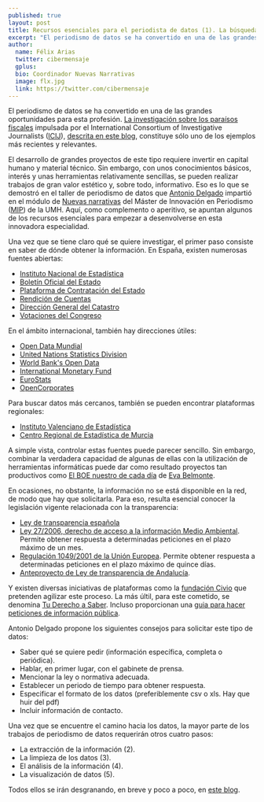 ```yaml
---
published: true
layout: post
title: Recursos esenciales para el periodista de datos (1). La búsqueda de información
excerpt: "El periodismo de datos se ha convertido en una de las grandes oportunidades para esta profesión. La investigación sobre los paraísos fiscales impulsada por el International Consortium of Investigative Journalists (ICIJ), descrita en este blog, constituye sólo uno de los ejemplos más recientes y relevantes."
author:
  name: Félix Arias
  twitter: cibermensaje
  gplus:  
  bio: Coordinador Nuevas Narrativas
  image: flx.jpg
  link: https://twitter.com/cibermensaje
---
```

El periodismo de datos se ha convertido en una de las grandes oportunidades para esta profesión. [La investigación sobre los paraísos fiscales](http://offshoreleaks.icij.org/ "Página de inicio de esta base de datos digital") impulsada por el International Consortium of Investigative Journalists ([ICIJ](http://www.icij.org/ "Página de inicio de la web de esta entidad")), [descrita en este blog](http://mip.umh.es/blog/2013/07/04/datos/), constituye sólo uno de los ejemplos más recientes y relevantes.

El desarrollo de grandes proyectos de este tipo requiere invertir en capital humano y material técnico. Sin embargo, con unos conocimientos básicos, interés y unas herramientas relativamente sencillas, se pueden realizar trabajos de gran valor estético y, sobre todo, informativo. Eso es lo que se demostró en el taller de periodismo de datos que [Antonio Delgado](https://twitter.com/adelgado "Perfil de este profesional en Twitter") impartió en el módulo de [Nuevas narrativas](https://twitter.com/search?q=%23NuevasNarrativas&src=typd "Hashtag en Twitter de esta asignatura") del Máster de Innovación en Periodismo ([MIP](http://mip.umh.es/ "Página de inicio de este proyecto académico")) de la UMH. Aquí, como complemento o aperitivo, se apuntan algunos de los recursos esenciales para empezar a desenvolverse en esta innovadora especialidad.

Una vez que se tiene claro qué se quiere investigar, el primer paso consiste en saber de dónde obtener la información. En España, existen numerosas fuentes abiertas:

* [Instituto Nacional de Estadística](http://www.ine.es/ "Web inicial de este portal")
* [Boletín Oficial del Estado](http://www.boe.es/ "Web inicial de este portal")
* [Plataforma de Contratación del Estado](https://contrataciondelestado.es/ "Web inicial de este portal")
* [Rendición de Cuentas](http://www.rendiciondecuentas.es/ "Web inicial de este portal")
* [Dirección General del Catastro](http://www.catastro.meh.es/ "Web inicial de este portal")
* [Votaciones del Congreso](http://www.congreso.es/portal/page/portal/Congreso/Congreso/Actualidad/Votaciones "Sección con datos de este portal")

En el ámbito internacional, también hay direcciones útiles:

* [Open Data Mundial](http://datos.fundacionctic.org/sandbox/catalog/faceted/ "Mapa de datos de esta iniciativa")
* [United Nations Statistics Division](http://unstats.un.org/unsd/databases.htm "Base de datos de este portal")
* [World Bank's Open Data](http://data.worldbank.org/data-catalog "Base de datos de este portal")
* [International Monetary Fund](http://www.imf.org/external/data.htm "Base de datos de este portal")
* [EuroStats](http://epp.eurostat.ec.europa.eu/portal/page/portal/eurostat/home/ "Web inicial de este portal")
* [OpenCorporates](http://opencorporates.com/ "Web inicial de este portal")

Para buscar datos más cercanos, también se pueden encontrar plataformas regionales:

* [Instituto Valenciano de Estadística](http://www.ive.es/ "Web inicial de este portal")
* [Centro Regional de Estadística de Murcia](http://www.carm.es/econet/ "Web inicial de este portal")

A simple vista, controlar estas fuentes puede parecer sencillo. Sin embargo, combinar la verdadera capacidad de algunas de ellas con la utilización de herramientas informáticas puede dar como resultado proyectos tan productivos como [El BOE nuestro de cada día](http://elboenuestrodecadadia.com/ "Web inicial de esta iniciativa de Eva Belmonte") de [Eva Belmonte](https://twitter.com/evabelmonte "Perfil de esta periodista en Twitter").

En ocasiones, no obstante, la información no se está disponible en la red, de modo que hay que solicitarla. Para eso, resulta esencial conocer la legislación vigente relacionada con la transparencia:

* [Ley de transparencia española](http://www.leydetransparencia.gob.es/ "Web inicial de este portal")
* [Ley 27/2006, derecho de acceso a la información Medio Ambiental](http://www.boe.es/buscar/doc.php?id=BOE-A-2006-13010 "Texto publicado en el BOE"). Permite obtener respuesta a determinadas peticiones en el plazo máximo de un mes.
* [Regulación 1049/2001 de la Unión Europea](http://www.europarl.europa.eu/register/pdf/r1049_en.pdf "[pdf] Texto de esta norma"). Permite obtener respuesta a determinadas peticiones en el plazo máximo de quince días.
* [Anteproyecto de Ley de transparencia de Andalucía](http://www.juntadeandalucia.es/transparencia.html "Web inicial de este portal").

Y existen diversas iniciativas de plataformas como la [fundación](http://www.civio.es/ "Web inicial de esta entidad")[ Civio](http://www.civio.es/ "Web inicial de esta entidad") que pretenden agilizar este proceso. La más últil, para este cometido, se denomina [Tu Derecho a Saber](http://www.tuderechoasaber.es/ "Página de inicio de esta iniciativa"). Incluso proporcionan una [guia para hacer peticiones de información pública](http://www.tuderechoasaber.es/es/help/requesting "Información práctica de esta iniciativa").

Antonio Delgado propone los siguientes consejos para solicitar este tipo de datos:

* Saber qué se quiere pedir (información específica, completa o periódica).
* Hablar, en primer lugar, con el gabinete de prensa.
* Mencionar la ley o normativa adecuada.
* Establecer un periodo de tiempo para obtener respuesta.
* Especificar el formato de los datos (preferiblemente csv o xls. Hay que huir del pdf)
* Incluir información de contacto.

Una vez que se encuentre el camino hacia los datos, la mayor parte de los trabajos de periodismo de datos requerirán otros cuatro pasos:

* La extracción de la información (2).
* La limpieza de los datos (3).
* El análisis de la información (4).
* La visualización de datos (5).

Todos ellos se irán desgranando, en breve y poco a poco, en [este blog](http://mip.umh.es/blog/ "Web inicial de este proyecto").